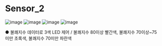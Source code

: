 # Sensor_2

![image](https://github.com/user-attachments/assets/c7e1ea26-ddf7-40eb-a0cd-eb45eb3a9169)
![image](https://github.com/user-attachments/assets/38e0a2f4-618e-4584-8c96-ed282e67a965)
![image](https://github.com/user-attachments/assets/b2ef39b6-20a9-4850-9ee1-9e7e68873fe1)
![image](https://github.com/user-attachments/assets/d4fe706e-b660-48a6-88fd-d9fa692c74d7)

● 불쾌지수 데이터로 3색 LED 제어 / 불쾌지수 80이상 빨간색, 불쾌지수 70이상~75미만 초록색, 불쾌지수 70미만 파란색

